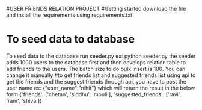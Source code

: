 #USER FRIENDS RELATION PROJECT
#Getting started
download the file and install the requirements using requirements.txt
# To seed data to database
To seed data to the database run seeder.py 
ex: python seeder.py
the seeder adds 1000 users to the database first and then develops relation table to add friends to the users.
The batch size to do bulk insert is 100. You can change it manually
#to get friends list and suggested friends list using api
to get the friends and the suggest friends through api, you have to post the user name
ex: {"user_name":"nihit"}
which will return the result in the below form
{'friends': ['chetan', 'siddhu', 'mouli'], 'suggested_friends': ['ravi', 'ram', 'shiva']}
